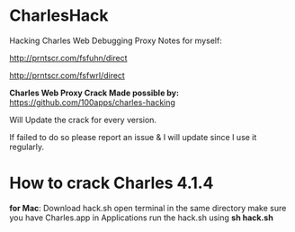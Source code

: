 # CharlesHack
Hacking Charles Web Debugging Proxy
Notes for myself:

http://prntscr.com/fsfuhn/direct

http://prntscr.com/fsfwrl/direct

<b>Charles Web Proxy Crack Made possible by:</b>
https://github.com/100apps/charles-hacking

Will Update the crack for every version.

If failed to do so please report an issue &
I will update since I use it regularly.

<h1>How to crack Charles 4.1.4</h1>
<b> for Mac</b>:
Download hack.sh
open terminal in the same directory
make sure you have Charles.app in Applications
run the hack.sh using <b>sh hack.sh</b>
